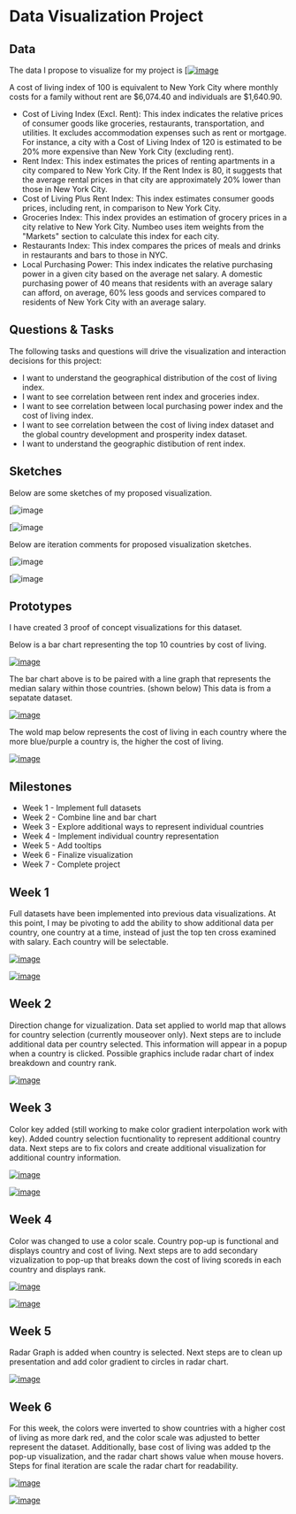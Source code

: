 # Data Visualization Project

## Data

The data I propose to visualize for my project is [[![image](costOfLivingDataset.png)](https://www.kaggle.com/datasets/myrios/cost-of-living-index-by-country-by-number-2024)

A cost of living index of 100 is equivalent to New York City where monthly costs for a family without rent are $6,074.40 and individuals are $1,640.90.

* Cost of Living Index (Excl. Rent): This index indicates the relative prices of consumer goods like groceries, restaurants, transportation, and utilities. It excludes accommodation expenses such as rent or mortgage. For instance, a city with a Cost of Living Index of 120 is estimated to be 20% more expensive than New York City (excluding rent).
* Rent Index: This index estimates the prices of renting apartments in a city compared to New York City. If the Rent Index is 80, it suggests that the average rental prices in that city are approximately 20% lower than those in New York City.
* Cost of Living Plus Rent Index: This index estimates consumer goods prices, including rent, in comparison to New York City.
* Groceries Index: This index provides an estimation of grocery prices in a city relative to New York City. Numbeo uses item weights from the "Markets" section to calculate this index for each city.
* Restaurants Index: This index compares the prices of meals and drinks in restaurants and bars to those in NYC.
* Local Purchasing Power: This index indicates the relative purchasing power in a given city based on the average net salary. A domestic purchasing power of 40 means that residents with an average salary can afford, on average, 60% less goods and services compared to residents of New York City with an average salary.


## Questions & Tasks

The following tasks and questions will drive the visualization and interaction decisions for this project:

 * I want to understand the geographical distribution of the cost of living index.
 * I want to see correlation between rent index and groceries index.
 * I want to see correlation between local purchasing power index and the cost of living index.
 * I want to see correlation between the cost of living index dataset and the global country development and prosperity index dataset.
 * I want to understand the geographic distibution of rent index.


## Sketches

Below are some sketches of my proposed visualization.

[![image](salaryVsCostOfLiving.jpg)

[![image](costOfLivingIndex.png)

Below are iteration comments for proposed visualization sketches.

[![image](salaryVsCostOfLivingIteration.jpg)

[![image](costOfLivingIndexIteration.jpg)


## Prototypes

I have created 3 proof of concept visualizations for this dataset.

Below is a bar chart representing the top 10 countries by cost of living. 

[![image](costOfLivingIndexTop10.png)](https://vizhub.com/SJJ418/17194ee381f74b17902515e736096d57)

The bar chart above is to be paired with a line graph that represents the median salary within those countries. (shown below) This data is from a sepatate dataset.

[![image](medianSalaryTop10.png)](https://vizhub.com/SJJ418/f887f1018b6e41329931308b5ce4c691)

The wold map below represents the cost of living in each country where the more blue/purple a country is, the higher the cost of living.

[![image](costOfLivingMapPrototype.png)](https://vizhub.com/SJJ418/b1366da1471a4d72bdcbb30a1eee33d4?mode=embed)


## Milestones

* Week 1   - Implement full datasets
* Week 2   - Combine line and bar chart
* Week 3  - Explore additional ways to represent individual countries
* Week 4  - Implement individual country representation
* Week 5  - Add tooltips
* Week 6  - Finalize visualization
* Week 7  - Complete project


## Week 1

Full datasets have been implemented into previous data visualizations. At this point, I may be pivoting to add the ability to show additional data per country, one country at a time, instead of just the top ten cross examined with salary. Each country will be selectable.

[![image](costOfLivingIndexTop10.png)](https://vizhub.com/SJJ418/cost-of-living-by-country-top-10-rev1?file=index.js&tabs=index.js%7Ecost_of_living_index.csv)

[![image](costOfLivingMap.png)](https://vizhub.com/SJJ418/cost_of_living_world_map?mode=embed)


## Week 2

Direction change for vizualization. Data set applied to world map that allows for country selection (currently mouseover only). Next steps are to include additional data per country selected. This information will appear in a popup when a country is clicked. Possible graphics include radar chart of index breakdown and country rank.

[![image](costOfLivingIndexWithCountrySelection)](https://vizhub.com/SJJ418/cost-of-living-world-map-with-country-selection?edit=files&file=cost_of_living_index.csv&tabs=map.js%7Eindex.js%7Epackage.json%7Ecost_of_living_index.csv)


## Week 3

Color key added (still working to make color gradient interpolation work with key). Added country selection fucntionality to represent additional country data. Next steps are to fix colors and create additional visualization for additional country information.

[![image](colorKey)](https://vizhub.com/SJJ418/cost-of-living-world-map-with-country-selection-and-color-scale?mode=embed)

[![image](countryPopUp)](https://vizhub.com/SJJ418/cost-of-living-world-map-with-country-selection-and-color-scale?mode=embed)


## Week 4

Color was changed to use a color scale. Country pop-up is functional and displays country and cost of living. Next steps are to add secondary vizualization to pop-up that breaks down the cost of living scoreds in each country and displays rank.

[![image](costOfLivingColorScale.png)](https://vizhub.com/SJJ418/cost-of-living-map-with-colorscale-and-country-pop-up?mode=embed)

[![image](countryCostOfLivingPopUp.png)](https://vizhub.com/SJJ418/cost-of-living-map-with-colorscale-and-country-pop-up?mode=embed)


## Week 5

Radar Graph is added when country is selected. Next steps are to clean up presentation and add color gradient to circles in radar chart.

[![image](costOfLivingRadarChart.png)](https://vizhub.com/SJJ418/cost-of-living-map-with-radar-chart-pop-up?mode=embed)


## Week 6

For this week, the colors were inverted to show countries with a higher cost of living as more dark red, and the color scale was adjusted to better represent the dataset. Additionally, base cost of living was added tp the pop-up visualization, and the radar chart shows value when mouse hovers. Steps for final iteration are scale the radar chart for readability.

[![image](costOfLivingMapREV1.png)](https://vizhub.com/SJJ418/82ef5cbe42764ecost-of-living-map-with-radar-chart-pop-up-rev12481f25ec7e59026b2?mode=embed)

[![image](costOfLivingRadarChartREV1.png)](https://vizhub.com/SJJ418/82ef5cbe42764ecost-of-living-map-with-radar-chart-pop-up-rev12481f25ec7e59026b2?mode=embed)




